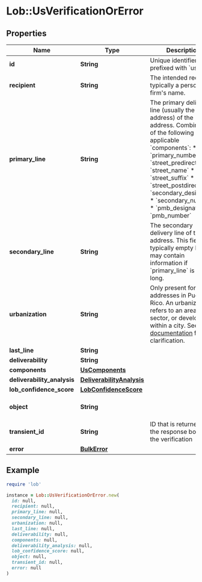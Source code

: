 # Lob::UsVerificationOrError

## Properties

| Name | Type | Description | Notes |
| ---- | ---- | ----------- | ----- |
| **id** | **String** | Unique identifier prefixed with &#x60;us_ver_&#x60;. | [optional] |
| **recipient** | **String** | The intended recipient, typically a person&#39;s or firm&#39;s name. | [optional] |
| **primary_line** | **String** | The primary delivery line (usually the street address) of the address. Combination of the following applicable &#x60;components&#x60;: * &#x60;primary_number&#x60; * &#x60;street_predirection&#x60; * &#x60;street_name&#x60; * &#x60;street_suffix&#x60; * &#x60;street_postdirection&#x60; * &#x60;secondary_designator&#x60; * &#x60;secondary_number&#x60; * &#x60;pmb_designator&#x60; * &#x60;pmb_number&#x60;  | [optional] |
| **secondary_line** | **String** | The secondary delivery line of the address. This field is typically empty but may contain information if &#x60;primary_line&#x60; is too long.  | [optional] |
| **urbanization** | **String** | Only present for addresses in Puerto Rico. An urbanization refers to an area, sector, or development within a city. See [USPS documentation](https://pe.usps.com/text/pub28/28api_008.htm#:~:text&#x3D;I51.,-4%20Urbanizations&amp;text&#x3D;In%20Puerto%20Rico%2C%20identical%20street,placed%20before%20the%20urbanization%20name.) for clarification.  | [optional] |
| **last_line** | **String** |  | [optional] |
| **deliverability** | **String** |  | [optional] |
| **components** | [**UsComponents**](UsComponents.md) |  | [optional] |
| **deliverability_analysis** | [**DeliverabilityAnalysis**](DeliverabilityAnalysis.md) |  | [optional] |
| **lob_confidence_score** | [**LobConfidenceScore**](LobConfidenceScore.md) |  | [optional] |
| **object** | **String** |  | [optional][default to &#39;us_verification&#39;] |
| **transient_id** | **String** | ID that is returned in the response body for the verification  | [optional] |
| **error** | [**BulkError**](BulkError.md) |  | [optional] |

## Example

```ruby
require 'lob'

instance = Lob::UsVerificationOrError.new(
  id: null,
  recipient: null,
  primary_line: null,
  secondary_line: null,
  urbanization: null,
  last_line: null,
  deliverability: null,
  components: null,
  deliverability_analysis: null,
  lob_confidence_score: null,
  object: null,
  transient_id: null,
  error: null
)
```

